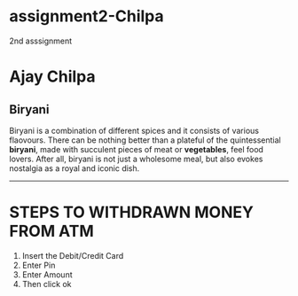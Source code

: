 # assignment2-Chilpa
2nd asssignment
# Ajay Chilpa
## Biryani
  Biryani is a combination of different spices and it consists of various flaovours.
  There can be nothing better than a plateful of the quintessential **biryani**, made with succulent pieces of meat or **vegetables**, feel food lovers. After all, biryani is not just a wholesome meal, but also evokes nostalgia as a royal and iconic dish.

  ***

  # STEPS TO WITHDRAWN MONEY FROM ATM
  1. Insert the Debit/Credit Card
  2. Enter Pin
  3. Enter Amount
  4. Then click ok 

   
